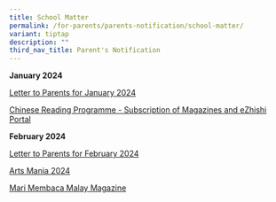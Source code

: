 ```yaml
---
title: School Matter
permalink: /for-parents/parents-notification/school-matter/
variant: tiptap
description: ""
third_nav_title: Parent's Notification
---
```

<p><strong>January 2024</strong>
</p>
<p><a href="/files/School Matter/January_Letter_to_Parents_2024.pdf" rel="noopener noreferrer nofollow" target="_blank">Letter to Parents for January 2024</a>
</p>
<p><a href="/files/School Matter/CL_Mag___PG_Notification_2024_SM_004.pdf" rel="noopener noreferrer nofollow" target="_blank">Chinese Reading Programme - Subscription of Magazines and eZhishi Portal</a>
</p>
<p></p>
<p><strong>February 2024</strong>
</p>
<p><a href="/files/School Matter/Feb_Letter_to_Parents_2024.pdf" rel="noopener noreferrer nofollow" target="_blank">Letter to Parents for February 2024</a>
</p>
<p><a href="/files/School Matter/ArtsMania_School_Letter_2024__edited_on_6_Feb_final.pdf" rel="noopener noreferrer nofollow" target="_blank">Arts Mania 2024</a>
</p>
<p><a href="/files/School Matter/ML_Mag_Mari_Membaca_P1_P6___Letter_to_Parent_2024.pdf" rel="noopener noreferrer nofollow" target="_blank">Mari Membaca Malay Magazine</a>
</p>